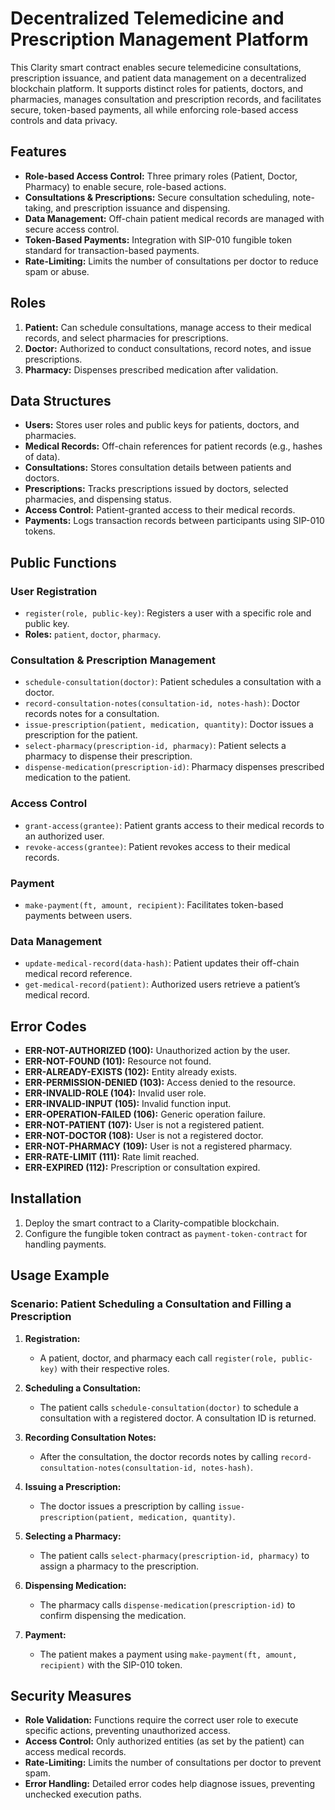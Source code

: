 # Decentralized Telemedicine and Prescription Management Platform

This Clarity smart contract enables secure telemedicine consultations, prescription issuance, and patient data management on a decentralized blockchain platform. It supports distinct roles for patients, doctors, and pharmacies, manages consultation and prescription records, and facilitates secure, token-based payments, all while enforcing role-based access controls and data privacy.

## Features

- **Role-based Access Control:** Three primary roles (Patient, Doctor, Pharmacy) to enable secure, role-based actions.
- **Consultations & Prescriptions:** Secure consultation scheduling, note-taking, and prescription issuance and dispensing.
- **Data Management:** Off-chain patient medical records are managed with secure access control.
- **Token-Based Payments:** Integration with SIP-010 fungible token standard for transaction-based payments.
- **Rate-Limiting:** Limits the number of consultations per doctor to reduce spam or abuse.

## Roles

1. **Patient:** Can schedule consultations, manage access to their medical records, and select pharmacies for prescriptions.
2. **Doctor:** Authorized to conduct consultations, record notes, and issue prescriptions.
3. **Pharmacy:** Dispenses prescribed medication after validation.

## Data Structures

- **Users:** Stores user roles and public keys for patients, doctors, and pharmacies.
- **Medical Records:** Off-chain references for patient records (e.g., hashes of data).
- **Consultations:** Stores consultation details between patients and doctors.
- **Prescriptions:** Tracks prescriptions issued by doctors, selected pharmacies, and dispensing status.
- **Access Control:** Patient-granted access to their medical records.
- **Payments:** Logs transaction records between participants using SIP-010 tokens.

## Public Functions

### User Registration

- `register(role, public-key)`: Registers a user with a specific role and public key.
- **Roles:** `patient`, `doctor`, `pharmacy`.

### Consultation & Prescription Management

- `schedule-consultation(doctor)`: Patient schedules a consultation with a doctor.
- `record-consultation-notes(consultation-id, notes-hash)`: Doctor records notes for a consultation.
- `issue-prescription(patient, medication, quantity)`: Doctor issues a prescription for the patient.
- `select-pharmacy(prescription-id, pharmacy)`: Patient selects a pharmacy to dispense their prescription.
- `dispense-medication(prescription-id)`: Pharmacy dispenses prescribed medication to the patient.

### Access Control

- `grant-access(grantee)`: Patient grants access to their medical records to an authorized user.
- `revoke-access(grantee)`: Patient revokes access to their medical records.

### Payment

- `make-payment(ft, amount, recipient)`: Facilitates token-based payments between users.

### Data Management

- `update-medical-record(data-hash)`: Patient updates their off-chain medical record reference.
- `get-medical-record(patient)`: Authorized users retrieve a patient’s medical record.

## Error Codes

- **ERR-NOT-AUTHORIZED (100):** Unauthorized action by the user.
- **ERR-NOT-FOUND (101):** Resource not found.
- **ERR-ALREADY-EXISTS (102):** Entity already exists.
- **ERR-PERMISSION-DENIED (103):** Access denied to the resource.
- **ERR-INVALID-ROLE (104):** Invalid user role.
- **ERR-INVALID-INPUT (105):** Invalid function input.
- **ERR-OPERATION-FAILED (106):** Generic operation failure.
- **ERR-NOT-PATIENT (107):** User is not a registered patient.
- **ERR-NOT-DOCTOR (108):** User is not a registered doctor.
- **ERR-NOT-PHARMACY (109):** User is not a registered pharmacy.
- **ERR-RATE-LIMIT (111):** Rate limit reached.
- **ERR-EXPIRED (112):** Prescription or consultation expired.

## Installation

1. Deploy the smart contract to a Clarity-compatible blockchain.
2. Configure the fungible token contract as `payment-token-contract` for handling payments.

## Usage Example

### Scenario: Patient Scheduling a Consultation and Filling a Prescription

1. **Registration:**
   - A patient, doctor, and pharmacy each call `register(role, public-key)` with their respective roles.
   
2. **Scheduling a Consultation:**
   - The patient calls `schedule-consultation(doctor)` to schedule a consultation with a registered doctor. A consultation ID is returned.
   
3. **Recording Consultation Notes:**
   - After the consultation, the doctor records notes by calling `record-consultation-notes(consultation-id, notes-hash)`.
   
4. **Issuing a Prescription:**
   - The doctor issues a prescription by calling `issue-prescription(patient, medication, quantity)`.
   
5. **Selecting a Pharmacy:**
   - The patient calls `select-pharmacy(prescription-id, pharmacy)` to assign a pharmacy to the prescription.
   
6. **Dispensing Medication:**
   - The pharmacy calls `dispense-medication(prescription-id)` to confirm dispensing the medication.

7. **Payment:**
   - The patient makes a payment using `make-payment(ft, amount, recipient)` with the SIP-010 token.

## Security Measures

- **Role Validation:** Functions require the correct user role to execute specific actions, preventing unauthorized access.
- **Access Control:** Only authorized entities (as set by the patient) can access medical records.
- **Rate-Limiting:** Limits the number of consultations per doctor to prevent spam.
- **Error Handling:** Detailed error codes help diagnose issues, preventing unchecked execution paths.